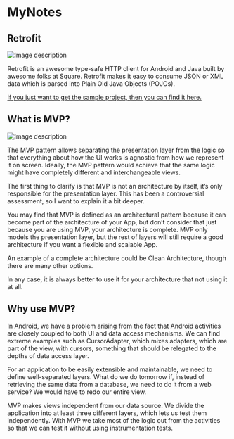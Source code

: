 # MyNotes
## Retrofit

![Image description](https://i1.wp.com/blogs.innovationm.com/wp-content/uploads/2018/07/Retrofit_Library.png?fit=624%2C354)

Retrofit is an awesome type-safe HTTP client for Android and Java built by awesome folks at Square. Retrofit makes it easy to consume JSON or XML data which is parsed into Plain Old Java Objects (POJOs).

[If you just want to get the sample project, then you can find it here.
](https://github.com/prakashpun/RetrofitTutorial)

## What is MVP?

![Image description](https://miro.medium.com/max/778/1*TuWeZzR14MmB-RBbjtZl-A.png)


The MVP pattern allows separating the presentation layer from the logic so that everything about how the UI works is agnostic from how we represent it on screen. Ideally, the MVP pattern would achieve that the same logic might have completely different and interchangeable views.

The first thing to clarify is that MVP is not an architecture by itself, it’s only responsible for the presentation layer. This has been a controversial assessment, so I want to explain it a bit deeper.

You may find that MVP is defined as an architectural pattern because it can become part of the architecture of your App, but don’t consider that just because you are using MVP, your architecture is complete. MVP only models the presentation layer, but the rest of layers will still require a good architecture if you want a flexible and scalable App.

An example of a complete architecture could be Clean Architecture, though there are many other options.

In any case, it is always better to use it for your architecture that not using it at all.

## Why use MVP?

In Android, we have a problem arising from the fact that Android activities are closely coupled to both UI and data access mechanisms. We can find extreme examples such as CursorAdapter, which mixes adapters, which are part of the view, with cursors, something that should be relegated to the depths of data access layer.

For an application to be easily extensible and maintainable, we need to define well-separated layers. What do we do tomorrow if, instead of retrieving the same data from a database, we need to do it from a web service? We would have to redo our entire view.

MVP makes views independent from our data source. We divide the application into at least three different layers, which lets us test them independently. With MVP we take most of the logic out from the activities so that we can test it without using instrumentation tests.



